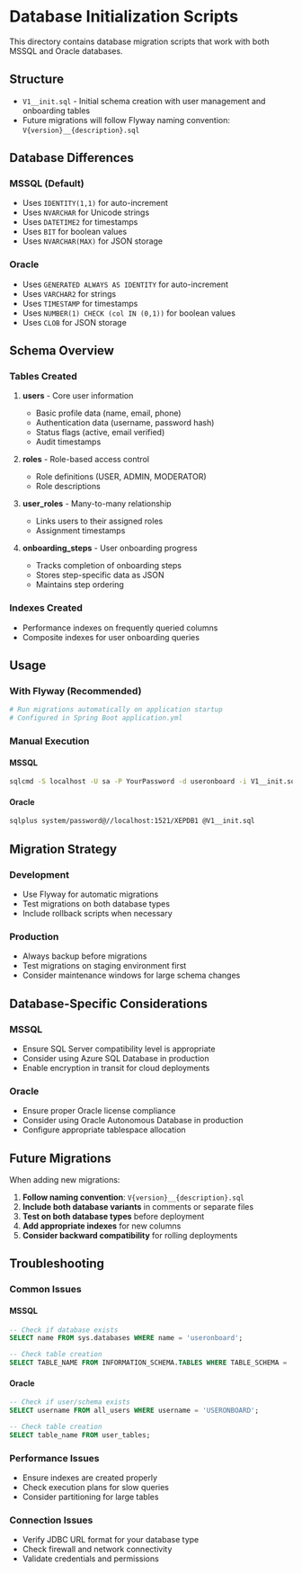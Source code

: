 # Database Initialization Scripts

This directory contains database migration scripts that work with both MSSQL and Oracle databases.

## Structure

- `V1__init.sql` - Initial schema creation with user management and onboarding tables
- Future migrations will follow Flyway naming convention: `V{version}__{description}.sql`

## Database Differences

### MSSQL (Default)
- Uses `IDENTITY(1,1)` for auto-increment
- Uses `NVARCHAR` for Unicode strings
- Uses `DATETIME2` for timestamps
- Uses `BIT` for boolean values
- Uses `NVARCHAR(MAX)` for JSON storage

### Oracle
- Uses `GENERATED ALWAYS AS IDENTITY` for auto-increment
- Uses `VARCHAR2` for strings
- Uses `TIMESTAMP` for timestamps
- Uses `NUMBER(1) CHECK (col IN (0,1))` for boolean values
- Uses `CLOB` for JSON storage

## Schema Overview

### Tables Created

1. **users** - Core user information
   - Basic profile data (name, email, phone)
   - Authentication data (username, password hash)
   - Status flags (active, email verified)
   - Audit timestamps

2. **roles** - Role-based access control
   - Role definitions (USER, ADMIN, MODERATOR)
   - Role descriptions

3. **user_roles** - Many-to-many relationship
   - Links users to their assigned roles
   - Assignment timestamps

4. **onboarding_steps** - User onboarding progress
   - Tracks completion of onboarding steps
   - Stores step-specific data as JSON
   - Maintains step ordering

### Indexes Created
- Performance indexes on frequently queried columns
- Composite indexes for user onboarding queries

## Usage

### With Flyway (Recommended)
```bash
# Run migrations automatically on application startup
# Configured in Spring Boot application.yml
```

### Manual Execution

#### MSSQL
```bash
sqlcmd -S localhost -U sa -P YourPassword -d useronboard -i V1__init.sql
```

#### Oracle
```bash
sqlplus system/password@//localhost:1521/XEPDB1 @V1__init.sql
```

## Migration Strategy

### Development
- Use Flyway for automatic migrations
- Test migrations on both database types
- Include rollback scripts when necessary

### Production
- Always backup before migrations
- Test migrations on staging environment first
- Consider maintenance windows for large schema changes

## Database-Specific Considerations

### MSSQL
- Ensure SQL Server compatibility level is appropriate
- Consider using Azure SQL Database in production
- Enable encryption in transit for cloud deployments

### Oracle
- Ensure proper Oracle license compliance
- Consider using Oracle Autonomous Database in production
- Configure appropriate tablespace allocation

## Future Migrations

When adding new migrations:

1. **Follow naming convention**: `V{version}__{description}.sql`
2. **Include both database variants** in comments or separate files
3. **Test on both database types** before deployment
4. **Add appropriate indexes** for new columns
5. **Consider backward compatibility** for rolling deployments

## Troubleshooting

### Common Issues

#### MSSQL
```sql
-- Check if database exists
SELECT name FROM sys.databases WHERE name = 'useronboard';

-- Check table creation
SELECT TABLE_NAME FROM INFORMATION_SCHEMA.TABLES WHERE TABLE_SCHEMA = 'dbo';
```

#### Oracle
```sql
-- Check if user/schema exists
SELECT username FROM all_users WHERE username = 'USERONBOARD';

-- Check table creation
SELECT table_name FROM user_tables;
```

### Performance Issues
- Ensure indexes are created properly
- Check execution plans for slow queries
- Consider partitioning for large tables

### Connection Issues
- Verify JDBC URL format for your database type
- Check firewall and network connectivity
- Validate credentials and permissions
